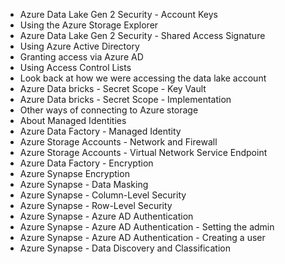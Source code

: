 - Azure Data Lake Gen 2 Security - Account Keys 
- Using the Azure Storage Explorer   
- Azure Data Lake Gen 2 Security - Shared Access Signature
- Using Azure Active Directory
- Granting access via Azure AD  
- Using Access Control Lists
- Look back at how we were accessing the data lake account 
- Azure Data bricks - Secret Scope - Key Vault   
- Azure Data bricks - Secret Scope - Implementation
- Other ways of connecting to Azure storage 
- About Managed Identities
- Azure Data Factory - Managed Identity
- Azure Storage Accounts - Network and Firewall
- Azure Storage Accounts - Virtual Network Service Endpoint
- Azure Data Factory - Encryption
- Azure Synapse Encryption  
- Azure Synapse - Data Masking  
- Azure Synapse - Column-Level Security
- Azure Synapse - Row-Level Security  
- Azure Synapse - Azure AD Authentication
- Azure Synapse - Azure AD Authentication - Setting the admin
- Azure Synapse - Azure AD Authentication - Creating a user
- Azure Synapse - Data Discovery and Classification